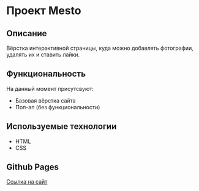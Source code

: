 
# Проект Mesto
## Описание
Вёрстка интерактивной страницы, куда можно добавлять фотографии, удалять их и ставить лайки.
## Функциональность
На данный момент присутсвуют:
+ Базовая вёрстка сайта
+ Поп-ап (без функциональности)
## Используемые технологии
+ HTML
+ CSS
## Github Pages
[Ссылка на сайт](https://shiriaevpg.github.io/mesto-project-bootcamp/)

